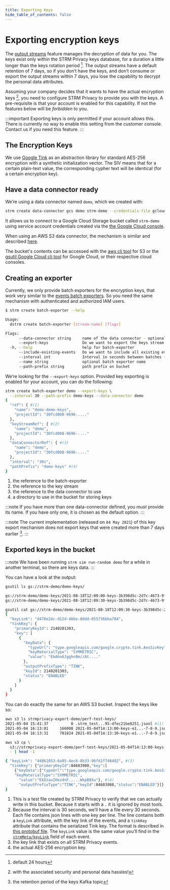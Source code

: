 ```yaml
---
title: Exporting Keys
hide_table_of_contents: false
---
```


# Exporting encryption keys

The [output streams](./creating-streams.md#outputStreams) feature
manages the decryption of data for you. The keys exist only within the
STRM Privacy keys database, for a duration a little longer than the keys
rotation period [^1]. The output streams have a default retention of 7
days, so if you don’t have the keys, and don’t consume or export the
output streams within 7 days, you lose the capability to decrypt the
personal data attributes.

Assuming your company decides that it wants to have the actual
encryption keys [^2], you need to configure STRM Privacy to provide you
with the keys. A pre-requisite is that your account is enabled for this
capability. If not the features below will be *forbidden* to you.

:::important
Exporting keys is only permitted if your account allows this. There is
currently no way to enable this setting from the customer console.
Contact us if you need this feature.
:::

## The Encryption Keys

We use [Google Tink](https://developers.google.com/tink) as an
abstraction library for standard AES-256 encryption with a synthetic
initialization vector. The SIV means that for a certain plain-text
value, the corresponding cypher text will be identical (for a certain
encryption key).

## Have a data connector ready

We’re using a data connector named `demo`, which we created with:

```bash
strm create data-connector gcs demo strm-demo --credentials-file gcloud.json
```

It allows us to connect to a Google Cloud Storage bucket called `strm-demo`
using service account credentials created via the [the Google Cloud
console](https://console.cloud.google.com/iam-admin/serviceaccounts/create).

When using an AWS S3 data connector, the mechanism is similar and described
[here](../batch/batch-exporter.md).

The bucket's contents can be accessed with the [aws cli
tool](https://aws.amazon.com/cli/) for S3 or the [gsutil Google Cloud
cli tool](https://cloud.google.com/storage/docs/gsutil) for Google
Cloud, or their respective cloud consoles.

## Creating an exporter

Currently, we only provide batch exporters for the encryption keys, that
work very similar to the [events batch exporters](../batch/batch-exporter.md).
So you need the same mechanism with authenticated and authorized IAM
users.

```bash
$ strm create batch-exporter --help

Usage:
  dstrm create batch-exporter [stream-name] [flags]

Flags:
      --data-connector string     name of the data connector - optional if you own only one data connector
      --export-keys               Do we want to export the keys stream
  -h, --help                      help for batch-exporter
      --include-existing-events   Do we want to include all existing events
      --interval int              Interval in seconds between batches (default 60)
      --name string               optional batch exporter name
      --path-prefix string        path prefix on bucket
```

We’re looking for the `--export-keys` option. Provided key exporting is
enabled for your account, you can do the following:

```bash
strm create batch-exporter demo --export-keys \
  --interval 30 --path-prefix demo-keys --data-connector demo
{
  "ref": { #(1)
    "name": "demo-demo-keys",
    "projectId": "30fcd008-9696-...."
  },
  "keyStreamRef": { #(2)
    "name": "demo",
    "projectId": "30fcd008-9696-...."
  },
  "dataConnectorRef": { #(3)
    "name": "demo",
    "projectId": "30fcd008-9696-...."
  },
  "interval": "30s",
  "pathPrefix": "demo-keys" #(4)
}
```

1. the reference to the batch-exporter
2. the reference to the key stream
3. the reference to the data connector to use
4. a directory to use in the bucket for storing keys

:::note
If you have more than one data-connector defined, you *must* provide its name.
If you have only one, it is chosen as the default option.
:::

:::note
The current implementation (released on `04 May 2021`) of this key
export mechanism does not export keys that were created more than 7 days
earlier [^3].
:::

## Exported keys in the bucket

:::note
We have been running `strm sim run-random demo` for a while in another
terminal, so there are keys data.
:::

You can have a look at the output:
```bash
gsutil ls gs://strm-demo/demo-keys/

gs://strm-demo/demo-keys/2021-08-18T12:09:00-keys-3b398d5c-2d7c-4673-9f73-3693e137ddbb---0-1-2-3-4.jsonl
gs://strm-demo/demo-keys/2021-08-18T12:09:30-keys-3b398d5c-2d7c-4673-9f73-3693e137ddbb---0-1-2-3-4.jsonl

gsutil cat gs://strm-demo/demo-keys/2021-08-18T12:09:30-keys-3b398d5c-2d7c-4673-9f73-3693e137ddbb---0-1-2-3-4.jsonl | tail -1
{
  "keyLink": "d478e24c-d12d-466e-80dd-055736bba704",
  "tinkKey": {
    "primaryKeyId": 2140201303,
    "key": [
      {
        "keyData": {
          "typeUrl": "type.googleapis.com/google.crypto.tink.AesSivKey",
          "keyMaterialType": "SYMMETRIC",
          "value": "EkAho6Jgghn8m//At...."
        },
        "outputPrefixType": "TINK",
        "keyId": 2140201303,
        "status": "ENABLED"
      }
    ]
  }
}
```
You can do exactly the same for an AWS S3 bucket. Inspect the keys like so:
```bash
aws s3 ls strmprivacy-export-demo/perf-test-keys/
2021-05-04 15:41:37          0 .strm_test...95-dfec21be8251.jsonl #(1)
2021-05-04 16:13:01     166008 2021-05-04T14:13:00-keys-e1...-7-8-9.jsonl #(2)
2021-05-04 16:13:31     701824 2021-05-04T14:13:30-keys-e1...-7-8-9.jsonl

aws s3 cp \
  s3://strmprivacy-export-demo/perf-test-keys/2021-05-04T14:13:00-keys-e1...-7-8-9.jsonl \
  - | head -1

{ "keyLink": "44861053-6a95-4ec6-8b33-96fd1f748402", #(3)
  "tinkKey": {"primaryKeyId":84683988,"key":[
    {"keyData":{"typeUrl":"type.googleapis.com/google.crypto.tink.AesSivKey",
    "keyMaterialType":"SYMMETRIC",
      "value":"EkDzauIHozdnF.....WkpB8Xu"}, #(4)
      "outputPrefixType":"TINK","keyId":84683988,"status":"ENABLED"}]}
}
```
1. This is a test file created by STRM Privacy to verify that we can
    actually write in this bucket. Because it starts with a `.` it is
    ignored by most tools.
2. Because the interval is 30 seconds, we’ll have a file every 30
    seconds. Each file contains json lines with one key per line. The
    line contains both a `keyLink` attribute, with the key link of the
    events, and a `tinkKey` attribute that contains the serialized Tink
    key. The format is described in [this protobuf file](https://github.com/google/tink/blob/master/proto/tink.proto).
    The `keyLink` value is the same value you’ll find in the
    [`strmMeta/keyLink`](/concepts/strm-meta.md) field of each event.
3. the key link that exists on all STRM Privacy events.
4. the actual AES-256 encryption key.

[^1]: default 24 hours
[^2]: with the associated security and personal data hassles!
[^3]: the retention period of the keys Kafka topic
